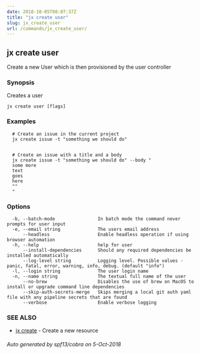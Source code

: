 ```yaml
---
date: 2018-10-05T08:07:37Z
title: "jx create user"
slug: jx_create_user
url: /commands/jx_create_user/
---
```

## jx create user

Create a new User which is then provisioned by the user controller

### Synopsis

Creates a user

```
jx create user [flags]
```

### Examples

```
  # Create an issue in the current project
  jx create issue -t "something we should do"
  
  
  # Create an issue with a title and a body
  jx create issue -t "something we should do" --body "
  some more
  text
  goes
  here
  ""
  "
```

### Options

```
  -b, --batch-mode                In batch mode the command never prompts for user input
  -e, --email string              The users email address
      --headless                  Enable headless operation if using browser automation
  -h, --help                      help for user
      --install-dependencies      Should any required dependencies be installed automatically
      --log-level string          Logging level. Possible values - panic, fatal, error, warning, info, debug. (default "info")
  -l, --login string              The user login name
  -n, --name string               The textual full name of the user
      --no-brew                   Disables the use of brew on MacOS to install or upgrade command line dependencies
      --skip-auth-secrets-merge   Skips merging a local git auth yaml file with any pipeline secrets that are found
      --verbose                   Enable verbose logging
```

### SEE ALSO

* [jx create](/commands/jx_create/)	 - Create a new resource

###### Auto generated by spf13/cobra on 5-Oct-2018

